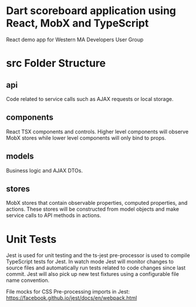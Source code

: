 # Dart scoreboard application using React, MobX and TypeScript
React demo app for Western MA Developers User Group

# src Folder Structure

## api
Code related to service calls such as AJAX requests or local storage.

## components
React TSX components and controls.  Higher level components will observe MobX stores while lower level components will only bind to props.

## models
Business logic and AJAX DTOs.

## stores
MobX stores that contain observable properties, computed properties, and actions.  These stores will be constructed from model objects and make service calls to API methods in actions.

# Unit Tests
Jest is used for unit testing and the ts-jest pre-processor is used to compile TypeScript tests for Jest.  In watch mode Jest will monitor changes to source files and automatically run tests related to code changes since last commit.  Jest will also pick up new test fixtures using a configurable file name convention.

File mocks for CSS Pre-processing imports in Jest:
https://facebook.github.io/jest/docs/en/webpack.html
